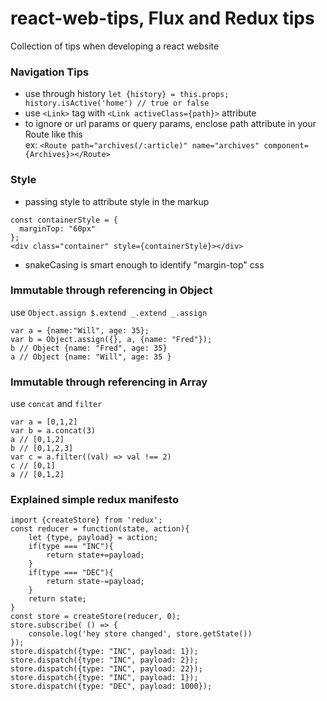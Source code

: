 # react-web-tips, Flux and Redux tips
Collection of tips when developing a react website

### Navigation Tips
* use through history `let {history} = this.props; history.isActive('home') // true or false`
* use `<Link>` tag with `<Link activeClass={path}>` attribute
* to ignore or url params or query params, enclose path attribute in your Route like this
  <br /> ex: `<Route path="archives(/:article)" name="archives" component={Archives}></Route>`
  
### Style
* passing style to attribute style in the markup
```
const containerStyle = {
  marginTop: "60px"
};
<div class="container" style={containerStyle}></div>
```
* snakeCasing is smart enough to identify "margin-top" css

### Immutable through referencing in Object
use `Object.assign $.extend _.extend _.assign`
```
var a = {name:"Will", age: 35};
var b = Object.assign({}, a, {name: "Fred"});
b // Object {name: "Fred", age: 35}
a // Object {name: "Will", age: 35 }
```

### Immutable through referencing in Array
use `concat` and `filter`
```
var a = [0,1,2]
var b = a.concat(3)
a // [0,1,2]
b // [0,1,2,3]
var c = a.filter((val) => val !== 2)
c // [0,1]
a // [0,1,2]
```
### Explained simple redux manifesto
```
import {createStore} from 'redux';
const reducer = function(state, action){
    let {type, payload} = action;
    if(type === "INC"){
        return state+=payload;
    }
    if(type === "DEC"){
        return state-=payload;
    }
    return state;
}
const store = createStore(reducer, 0);
store.subscribe( () => {
    console.log('hey store changed', store.getState())
});
store.dispatch({type: "INC", payload: 1});
store.dispatch({type: "INC", payload: 2});
store.dispatch({type: "INC", payload: 22});
store.dispatch({type: "INC", payload: 1});
store.dispatch({type: "DEC", payload: 1000});
```
